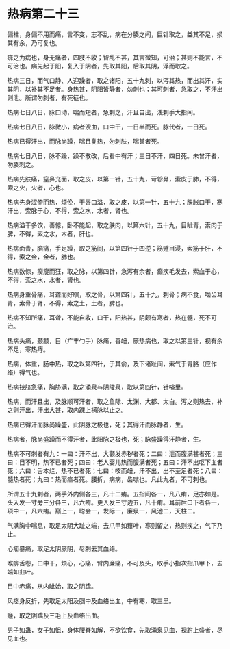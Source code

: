 # 热病第二十三



偏枯，身偏不用而痛，言不变，志不乱，病在分腠之间，巨针取之，益其不足，损其有余，乃可复也。


痱之为病也，身无痛者，四肢不收；智乱不甚，其言微知，可治；甚则不能言，不可治也。病先起于阳，复入于阴者，先取其阳，后取其阴，浮而取之。


热病三日，而气口静、人迎躁者，取之诸阳，五十九刺，以泻其热，而出其汗，实其阴，以补其不足者。身热甚，阴阳皆静者，勿刺也；其可刺者，急取之，不汗出则泄。所谓勿刺者，有死征也。


热病七日八日，脉口动，喘而短者，急刺之，汗且自出，浅刺手大指间。


热病七日八日，脉微小，病者溲血，口中干，一日半而死。脉代者，一日死。


热病已得汗出，而脉尚躁，喘且复热，勿刺肤，喘甚者死。


热病七日八日，脉不躁，躁不散改，后看中有汗；三日不汗，四日死。未曾汗者，勿腠刺之。


热病先肤痛，窒鼻充面，取之皮，以第一针，五十九，苛轸鼻，索皮于肺，不得，索之火，火者，心也。


热病先身涩倚而热，烦俛，干唇口溢，取之皮，以第一针，五十九；肤胀口干，寒汗出，索脉于心，不得，索之水，水者，肾也。


热病溢干多饮，善惊，卧不能起，取之肤肉，以第六针，五十九，目眦青，索肉于脾，不得，索之水，木者，肝也。


热病面青，脑痛，手足躁，取之筋间，以第四针于四逆；筋躄目浸，索筋于肝，不得，索之金，金者，肺也。


热病数惊，瘈瘲而狂，取之脉，以第四针，急泻有余者，癫疾毛发去，索血于心，不得，索之水，水者，肾也。


热病身重骨痛，耳聋而好瞑，取之骨，以第四针，五十九，刺骨；病不食，啮齿耳青，索骨于肾，不得，索之土，土者，脾也。


热病不知所痛，耳聋，不能自收，口干，阳热甚，阴颇有寒者，热在髓，死不可治。


热病头痛，颞颥，目（疒丰勹手）脉痛，善衄，厥热病也，取之以第三针，视有余不足，寒热痔。


热病，体重，肠中热，取之以第四针，于其俞，及下诸趾间，索气于胃胳（应作络）得气也。


热病挟脐急痛，胸胁满，取之涌泉与阴陵泉，取以第四针，针嗌里。


热病，而汗且出，及脉顺可汗者，取之鱼际、太渊、大都、太白。泻之则热去，补之则汗出，汗出大甚，取内踝上横脉以止之。


热病已得汗而脉尚躁盛，此阴脉之极也，死；其得汗而脉静者，生。


热病者，脉尚盛躁而不得汗者，此阳脉之极也，死；脉盛躁得汗静者，生。


热病不可刺者有九：一曰：汗不出，大颧发赤秽者死；二曰：泄而腹满甚者死；三曰：目不明，热不已者死；四曰：老人婴儿热而腹满者死；五曰：汗不出呕下血者死；六曰：舌本烂，热不已者死；七曰：咳而衄，汗不出，出不至足者死；八曰：髓热者死；九曰：热而痉者死。腰折，病病，齿噤也。凡此九者，不可刺也。


所谓五十九刺者，两手外内侧各三，凡十二痏。五指间各一，凡八痏，足亦如是。头入发一寸旁三分各三，凡六痏。更入发三寸边五，凡十痏。耳前后口下者各一，项中一，凡六痏。巅上一，聪会一，发际一，廉泉一，风池二，天柱二。


气满胸中喘息，取足太阴大趾之端，去爪甲如薤叶，寒则留之，热则疾之，气下乃止。


心疝暴痛，取足太阴厥阴，尽刺去其血络。


喉痹舌卷，口中干，烦心，心痛，臂内廉痛，不可及头，取手小指次指爪甲下，去端如韭叶。


目中赤痛，从内眦始，取之阴蹻。


风痉身反折，先取足太阳及腘中及血络出血，中有寒，取三里。


癃，取之阴蹻及三毛上及血络出血。


男子如蛊，女子如怚，身体腰脊如解，不欲饮食，先取涌泉见血，视跗上盛者，尽见血也。